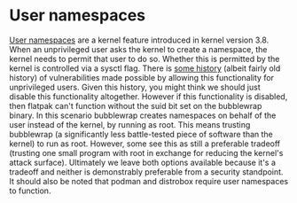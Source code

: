 # User namespaces

[User namespaces](https://en.wikipedia.org/wiki/Linux_namespaces#User_ID_(user)) are a kernel feature introduced in kernel version 3.8. When an unprivileged user asks the kernel to create a namespace, the kernel needs to permit that user to do so. Whether this is permitted by the kernel is controlled via a sysctl flag. There is [some history](https://madaidans-insecurities.github.io/linux.html#kernel) (albeit fairly old history) of vulnerabilities made possible by allowing this functionality for unprivileged users. Given this history, you might think we should just disable this functionality altogether. However if this functionality is disabled, then flatpak can't function without the suid bit set on the bubblewrap binary. In this scenario bubblewrap creates namespaces on behalf of the user instead of the kernel, by running as root. This means trusting bubblewrap (a significantly less battle-tested piece of software than the kernel) to run as root. However, some see this as still a preferable tradeoff (trusting one small program with root in exchange for reducing the kernel's attack surface). Ultimately we leave both options available because it's a tradeoff and neither is demonstrably preferable from a security standpoint. It should also be noted that podman and distrobox require user namespaces to function.
